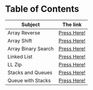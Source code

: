 # Table of Contents

| Subject | The link |
| --- | --- |
| Array Reverse | [Press Here!](data-structures-and-algorithms-401-python/data_structures_and_algorithms_401_python/Challenges/array_reverse/README.md) |
| Array Shift | [Press Here!](/home/ahmed/data-structures-and-algorithms-401-python/data_structures_and_algorithms_401_python/Challenges/array_shift/README.md) |
| Array Binary Search | [Press Here!](/home/ahmed/data-structures-and-algorithms-401-python/data_structures_and_algorithms_401_python/Challenges/array_binary_search/README.md) |
| Linked List | [Press Here!](/home/ahmed/data-structures-and-algorithms-401-python/data_structures_and_algorithms_401_python/Data_Structures/linked_list/README.md) |
| LL Zip | [Press Here!](/home/ahmed/data-structures-and-algorithms-401-python/data_structures_and_algorithms_401_python/Challenges/ll_zip/README.md) |
| Stacks and Queues | [Press Here!](/home/ahmed/data-structures-and-algorithms-401-python/data_structures_and_algorithms_401_python/Data_Structures/stacks_and_queues/README.md) |
| Queue with Stacks | [Press Here!](/home/ahmed/data-structures-and-algorithms-401-python/data_structures_and_algorithms_401_python/Challenges/queue_with_stacks/README.md) |
